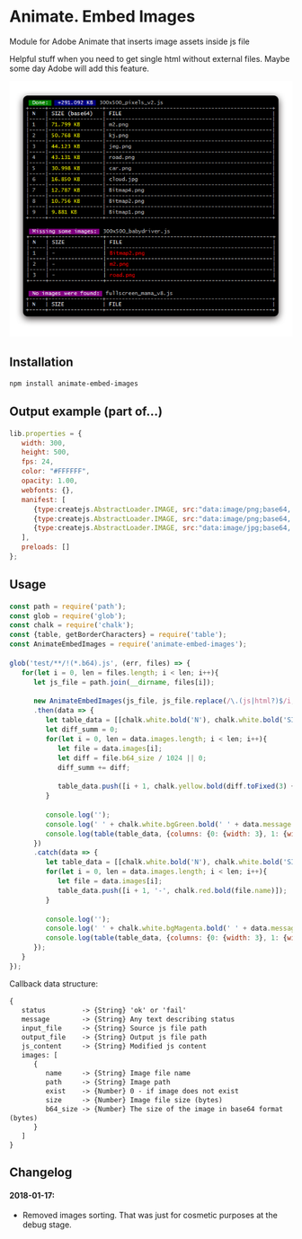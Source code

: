 # Animate. Embed Images

Module for Adobe Animate that inserts image assets inside js file

Helpful stuff when you need to get single html without external files. Maybe some day Adobe will add this feature.

![preview](https://raw.githubusercontent.com/tpkn/animate-embed-images/master/preview.png)


## Installation
```bash
npm install animate-embed-images
```


## Output example (part of...)
```javascript
lib.properties = {
   width: 300,
   height: 500,
   fps: 24,
   color: "#FFFFFF",
   opacity: 1.00,
   webfonts: {},
   manifest: [
      {type:createjs.AbstractLoader.IMAGE, src:"data:image/png;base64, ... ", id:"Bitmap1"},
      {type:createjs.AbstractLoader.IMAGE, src:"data:image/png;base64, ... ", id:"Bitmap2"},
      {type:createjs.AbstractLoader.IMAGE, src:"data:image/jpg;base64, ... ", id:"Bitmap3"},
   ],
   preloads: []
};
```

## Usage
```javascript
const path = require('path');
const glob = require('glob');
const chalk = require('chalk');
const {table, getBorderCharacters} = require('table');
const AnimateEmbedImages = require('animate-embed-images');

glob('test/**/!(*.b64).js', (err, files) => {
   for(let i = 0, len = files.length; i < len; i++){
      let js_file = path.join(__dirname, files[i]);
      
      new AnimateEmbedImages(js_file, js_file.replace(/\.(js|html?)$/i, '.b64.$1'))
      .then(data => {
         let table_data = [[chalk.white.bold('N'), chalk.white.bold('SIZE (base64)'), chalk.white.bold('FILE')]];
         let diff_summ = 0;
         for(let i = 0, len = data.images.length; i < len; i++){
            let file = data.images[i];
            let diff = file.b64_size / 1024 || 0;
            diff_summ += diff;

            table_data.push([i + 1, chalk.yellow.bold(diff.toFixed(3) + ' KB'), file.name]);
         }

         console.log('');
         console.log(' ' + chalk.white.bgGreen.bold(' ' + data.message + ': '), chalk.white.bgBlue.bold(' +' + (diff_summ).toFixed(3) + ' KB '), path.basename(data.input_file));
         console.log(table(table_data, {columns: {0: {width: 3}, 1: {width: 15}, 2: {width: 50, truncate: 50}}, border: getBorderCharacters('ramac')}));
      })
      .catch(data => {
         let table_data = [[chalk.white.bold('N'), chalk.white.bold('SIZE'), chalk.white.bold('FILE')]];
         for(let i = 0, len = data.images.length; i < len; i++){
            let file = data.images[i];
            table_data.push([i + 1, '-', chalk.red.bold(file.name)]);
         }

         console.log('');
         console.log(' ' + chalk.white.bgMagenta.bold(' ' + data.message + ': '), path.basename(data.input_file));
         console.log(table(table_data, {columns: {0: {width: 3}, 1: {width: 15}, 2: {width: 50, truncate: 50}}, border: getBorderCharacters('ramac')}));
      });
   }
});
```


Callback data structure:
```code
{
   status         -> {String} 'ok' or 'fail'
   message        -> {String} Any text describing status
   input_file     -> {String} Source js file path
   output_file    -> {String} Output js file path
   js_content     -> {String} Modified js content
   images: [
      {
         name     -> {String} Image file name
         path     -> {String} Image path
         exist    -> {Number} 0 - if image does not exist
         size     -> {Number} Image file size (bytes)
         b64_size -> {Number} The size of the image in base64 format (bytes)
      }
   ]
}
```


## Changelog 
#### 2018-01-17:
- Removed images sorting. That was just for cosmetic purposes at the debug stage.

